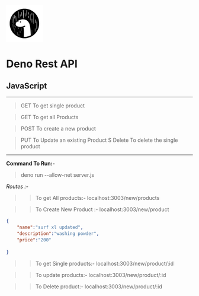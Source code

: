 <img src ="Deno.png" width="100" height="100">

# Deno Rest API
## JavaScript

---

> GET  To get single product 

> GET  To get all Products

> POST To create a new product

> PUT  To Update an existing Product
S
> Delete To delete the single product

---

**Command To Run:-** 

>deno run --allow-net server.js

_Routes :-_

>> To get All products:- localhost:3003/new/products

>>To Create New Product :- localhost:3003/new/product


```JSON
{
	"name":"surf xl updated",
	"description":"washing powder",
	"price":"200"
	
} 
```

>> To get Single products:- localhost:3003/new/product/:id

>> To update  products:- localhost:3003/new/product/:id

>> To Delete product:- localhost:3003/new/product/:id